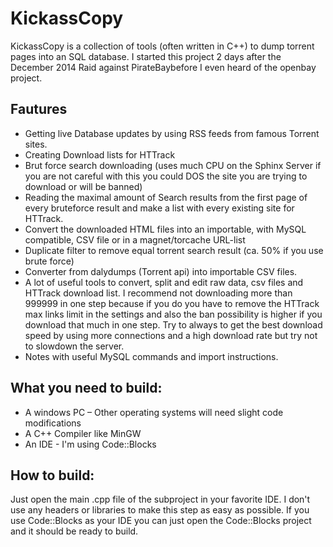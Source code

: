 KickassCopy
===========

KickassCopy is a collection of tools (often written in C++) to dump torrent pages into an SQL database.
I started this project 2 days after the December 2014 Raid against PirateBaybefore I even heard of the openbay project.

## Fautures
* Getting live Database updates by using RSS feeds from famous Torrent sites.
* Creating Download lists for HTTrack
* Brut force search downloading (uses much CPU on the Sphinx Server if you are not careful with this you could DOS the site you are trying to download or will be banned)
* Reading the maximal amount of Search results from the first page of every bruteforce result and make a list with every existing site for HTTrack.
* Convert the downloaded HTML files into an importable, with MySQL compatible, CSV file or in a magnet/torcache URL-list
* Duplicate filter to remove equal torrent search result (ca. 50% if you use brute force)
* Converter from dalydumps (Torrent api) into importable CSV files.
* A lot of useful tools to convert, split and edit raw data, csv files and HTTrack download list. I recommend not downloading more than 999999 in one step because if you do you have to remove the HTTrack max links limit in the settings and also the ban possibility is higher if you download that much in one step. Try to always to get the best download speed by using more connections and a high download rate but try not to slowdown the server.
* Notes with useful MySQL commands and import instructions.

## What you need to build:
- A windows PC – Other operating systems will need slight code modifications
- A C++ Compiler like MinGW
- An IDE - I'm using Code::Blocks

## How to build:
Just open the main .cpp file of the subproject in your favorite IDE. I don't use any headers or libraries to make this step as easy as possible. If you use Code::Blocks as your IDE you can just open the Code::Blocks project and it should be ready to build.
